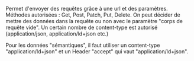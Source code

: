 Permet d'envoyer des requêtes grâce à une url et des paramètres.
Méthodes autorisées : Get, Post, Patch, Put, Delete.
On peut décider de mettre des données dans la requête ou non avec le paramètre "corps de requête vide".
Un certain nombre de content-type est autorisé (application/json, application/ld+json etc.)

Pour les données "sémantiques", il faut utiliser un content-type "application/ld+json" et un Header "accept" qui vaut "application/ld+json".